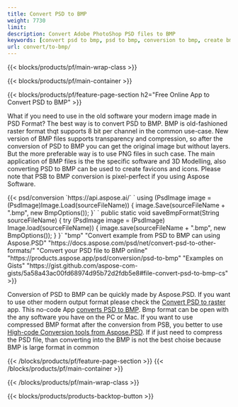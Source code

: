 ```yaml
---
title: Convert PSD to BMP
weight: 7730
limit: 
description: Convert Adobe PhotoShop PSD files to BMP
keywords: [convert psd to bmp, psd to bmp, conversion to bmp, create bmp from psd, print psd as bmp]
url: convert/to-bmp/
---
```


{{< blocks/products/pf/main-wrap-class >}}

{{< blocks/products/pf/main-container >}}

{{< blocks/products/pf/feature-page-section h2="Free Online App to Convert PSD to BMP" >}}
<p>What if you need to use in the old software your modern image made in PSD Format? The best way is to convert PSD to BMP. BMP is old-fashioned raster format thqt supports 8 bit per channel in the common use-case. New version of BMP files supports transparency and compression, so after the conversion of PSD to BMP you can get the original image but without layers. But the more preferable way is to use PNG files in such case. The main application of BMP files is the the specific software and 3D Modelling, also converting PSD to BMP can be used to create favicons and icons. Please note that PSB to BMP conversion is pixel-perfect if you using Aspose Software.</p>
{{< psd/conversion `https://api.aspose.ai/` 
`    using (PsdImage image = (PsdImage)Image.Load(sourceFileName))
    {
        image.Save(sourceFileName + ".bmp",  new BmpOptions());
    }` 
`    public static void saveBmpFormat(String sourceFileName) {
        try (PsdImage image = (PsdImage) Image.load(sourceFileName)) {
            image.save(sourceFileName + ".bmp", new BmpOptions());
        }
    }` 
	"bmp" 
"Convert example from PSD to BMP can using Aspose.PSD"  "https://docs.aspose.com/psd/net/convert-psd-to-other-formats/" 
"Convert your PSD file to BMP online" "https://products.aspose.app/psd/conversion/psd-to-bmp" 
"Examples on Gists" "https://gist.github.com/aspose-com-gists/5a58a43ac00fd68974d95b72d2fdb5e8#file-convert-psd-to-bmp-cs" >}}
<p>Conversion of PSD to BMP can be quickly made by Aspose.PSD. If you want to use other modern output format please check the <a href="/psd/convert">Convert PSD to raster</a> app. This no-code App <a href="/psd/convert/to-bmp">converts PSD to BMP</a>. Bmp format can be open with the any software you have on the PC or Mac. If you want to use compressed BMP format after the conversion from PSB, you better to use <a href="/psd">High-code Conversion tools from Aspose.PSD</a>. If if just need to compress the PSD file, than converting into the BMP is not the best choise because BMP is large format in common</p>
{{< /blocks/products/pf/feature-page-section >}}
{{< /blocks/products/pf/main-container >}}


{{< /blocks/products/pf/main-wrap-class >}}

{{< blocks/products/products-backtop-button >}}

